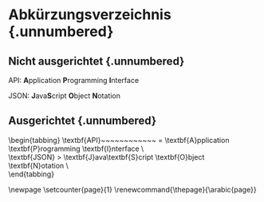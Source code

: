 # Abkürzungsverzeichnis {.unnumbered}

## Nicht ausgerichtet {.unnumbered}

API: **A**pplication **P**rogramming **I**nterface

JSON: **J**ava**S**cript **O**bject **N**otation

## Ausgerichtet {.unnumbered}

\begin{tabbing}
\textbf{API}~~~~~~~~~~~~ \= \textbf{A}pplication \textbf{P}rogramming \textbf{I}nterface \\  
\textbf{JSON} \> \textbf{J}ava\textbf{S}cript \textbf{O}bject \textbf{N}otation \\  
\end{tabbing}

\newpage
\setcounter{page}{1}
\renewcommand{\thepage}{\arabic{page}}
